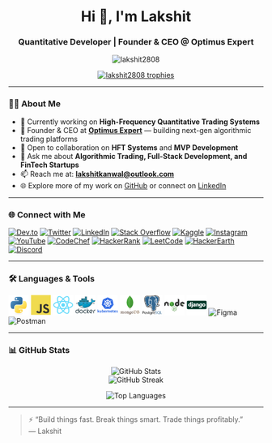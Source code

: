 <h1 align="center">Hi 👋, I'm Lakshit</h1>
<h3 align="center">Quantitative Developer | Founder & CEO @ Optimus Expert</h3>

<p align="center">
  <img src="https://komarev.com/ghpvc/?username=lakshit2808&label=Profile%20views&color=0e75b6&style=flat" alt="lakshit2808" />
</p>

<p align="center">
  <a href="https://github.com/ryo-ma/github-profile-trophy">
    <img src="https://github-profile-trophy.vercel.app/?username=lakshit2808&theme=onedark" alt="lakshit2808 trophies" />
  </a>
</p>

---

### 👨‍💻 About Me

- 🔭 Currently working on **High-Frequency Quantitative Trading Systems**
- 🚀 Founder & CEO at **[Optimus Expert](https://optimusexpert.com/)** — building next-gen algorithmic trading platforms
- 👯 Open to collaboration on **HFT Systems** and **MVP Development**
- 💬 Ask me about **Algorithmic Trading, Full-Stack Development, and FinTech Startups**
- 📫 Reach me at: **lakshitkanwal@outlook.com**
- 🌐 Explore more of my work on [GitHub](https://github.com/lakshit2808) or connect on [LinkedIn](https://www.linkedin.com/in/lakshit2808/)

---

### 🌐 Connect with Me

<p align="left">
  <a href="https://dev.to/lakshit" target="_blank"><img src="https://raw.githubusercontent.com/rahuldkjain/github-profile-readme-generator/master/src/images/icons/Social/devto.svg" alt="Dev.to" width="30" /></a>
  <a href="https://twitter.com/lakshit2808" target="_blank"><img src="https://raw.githubusercontent.com/rahuldkjain/github-profile-readme-generator/master/src/images/icons/Social/twitter.svg" alt="Twitter" width="30" /></a>
  <a href="https://linkedin.com/in/lakshit2808" target="_blank"><img src="https://raw.githubusercontent.com/rahuldkjain/github-profile-readme-generator/master/src/images/icons/Social/linked-in-alt.svg" alt="LinkedIn" width="30" /></a>
  <a href="https://stackoverflow.com/users/14349811" target="_blank"><img src="https://raw.githubusercontent.com/rahuldkjain/github-profile-readme-generator/master/src/images/icons/Social/stack-overflow.svg" alt="Stack Overflow" width="30" /></a>
  <a href="https://kaggle.com/lakshit28" target="_blank"><img src="https://raw.githubusercontent.com/rahuldkjain/github-profile-readme-generator/master/src/images/icons/Social/kaggle.svg" alt="Kaggle" width="30" /></a>
  <a href="https://instagram.com/optimusexpert" target="_blank"><img src="https://raw.githubusercontent.com/rahuldkjain/github-profile-readme-generator/master/src/images/icons/Social/instagram.svg" alt="Instagram" width="30" /></a>
  <a href="https://www.youtube.com/c/codewithlakshit" target="_blank"><img src="https://raw.githubusercontent.com/rahuldkjain/github-profile-readme-generator/master/src/images/icons/Social/youtube.svg" alt="YouTube" width="30" /></a>
  <a href="https://www.codechef.com/users/lakshit28" target="_blank"><img src="https://cdn.jsdelivr.net/npm/simple-icons@3.1.0/icons/codechef.svg" alt="CodeChef" width="30" /></a>
  <a href="https://www.hackerrank.com/lakshit2808" target="_blank"><img src="https://raw.githubusercontent.com/rahuldkjain/github-profile-readme-generator/master/src/images/icons/Social/hackerrank.svg" alt="HackerRank" width="30" /></a>
  <a href="https://www.leetcode.com/lakshit2808" target="_blank"><img src="https://raw.githubusercontent.com/rahuldkjain/github-profile-readme-generator/master/src/images/icons/Social/leet-code.svg" alt="LeetCode" width="30" /></a>
  <a href="https://www.hackerearth.com/lakshit2808" target="_blank"><img src="https://raw.githubusercontent.com/rahuldkjain/github-profile-readme-generator/master/src/images/icons/Social/hackerearth.svg" alt="HackerEarth" width="30" /></a>
  <a href="https://discord.com/users/lakshit#6615" target="_blank"><img src="https://raw.githubusercontent.com/rahuldkjain/github-profile-readme-generator/master/src/images/icons/Social/discord.svg" alt="Discord" width="30" /></a>
</p>

---

### 🛠️ Languages & Tools

<p align="left">
  <!-- Sample icons (keep the ones you use most) -->
  <img src="https://raw.githubusercontent.com/devicons/devicon/master/icons/python/python-original.svg" alt="Python" width="40" />
  <img src="https://raw.githubusercontent.com/devicons/devicon/master/icons/javascript/javascript-original.svg" alt="JavaScript" width="40" />
  <img src="https://raw.githubusercontent.com/devicons/devicon/master/icons/react/react-original.svg" alt="React" width="40" />
  <img src="https://raw.githubusercontent.com/devicons/devicon/master/icons/docker/docker-original-wordmark.svg" alt="Docker" width="40" />
  <img src="https://raw.githubusercontent.com/devicons/devicon/master/icons/kubernetes/kubernetes-plain-wordmark.svg" alt="Kubernetes" width="40" />
  <img src="https://raw.githubusercontent.com/devicons/devicon/master/icons/mongodb/mongodb-original-wordmark.svg" alt="MongoDB" width="40" />
  <img src="https://raw.githubusercontent.com/devicons/devicon/master/icons/postgresql/postgresql-original-wordmark.svg" alt="PostgreSQL" width="40" />
  <img src="https://raw.githubusercontent.com/devicons/devicon/master/icons/nodejs/nodejs-original-wordmark.svg" alt="Node.js" width="40" />
  <img src="https://raw.githubusercontent.com/devicons/devicon/master/icons/django/django-original.svg" alt="Django" width="40" />
  <img src="https://www.vectorlogo.zone/logos/figma/figma-icon.svg" alt="Figma" width="40" />
  <img src="https://www.vectorlogo.zone/logos/getpostman/getpostman-icon.svg" alt="Postman" width="40" />
  <!-- Add more tools as needed -->
</p>

---

### 📊 GitHub Stats

<p align="center">
  <img src="https://github-readme-stats.vercel.app/api?username=lakshit2808&show_icons=true&theme=radical" alt="GitHub Stats" />
  <br />
  <img src="https://github-readme-streak-stats.herokuapp.com/?user=lakshit2808&theme=radical" alt="GitHub Streak" />
</p>
<p align="center">
  <img src="https://github-readme-stats.vercel.app/api/top-langs/?username=lakshit2808&layout=compact&theme=radical" alt="Top Languages" />
</p>

---

> ⚡ “Build things fast. Break things smart. Trade things profitably.”  
> — Lakshit
